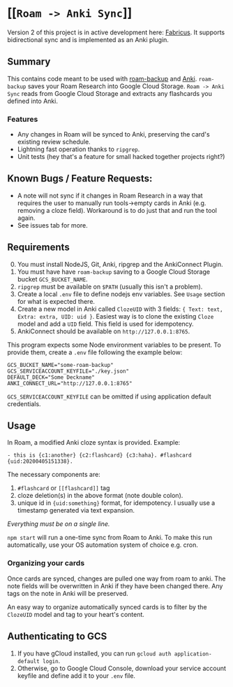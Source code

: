 # [[`Roam -> Anki Sync`]]

Version 2 of this project is in active development here: [Fabricus](https://github.com/chronologos/Fabricius).
It supports bidirectional sync and is implemented as an Anki plugin.

## Summary

This contains code meant to be used with [roam-backup](https://github.com/chronologos/roam-backup) and [Anki](https://ankiweb.net/). `roam-backup` saves your Roam Research into Google Cloud Storage. `Roam -> Anki Sync` reads from Google Cloud Storage and extracts any flashcards you defined into Anki.

### Features

- Any changes in Roam will be synced to Anki, preserving the card's existing review schedule.
- Lightning fast operation thanks to `ripgrep`.
- Unit tests (hey that's a feature for small hacked together projects right?)

## Known Bugs / Feature Requests:

- A note will not sync if it changes in Roam Research in a way that requires the user to manually run tools->empty cards in Anki (e.g. removing a cloze field). Workaround is to do just that and run the tool again.
- See issues tab for more.

## Requirements

0. You must install NodeJS, Git, Anki, ripgrep and the AnkiConnect Plugin.
1. You must have have `roam-backup` saving to a Google Cloud Storage bucket `GCS_BUCKET_NAME`.
2. `ripgrep` must be available on `$PATH` (usually this isn't a problem).
3. Create a local `.env` file to define nodejs env variables. See `Usage` section for what is expected there.
4. Create a new model in Anki called `ClozeUID` with 3 fields: `{ Text: text, Extra: extra, UID: uid }`. Easiest way is to clone the existing `Cloze` model and add a `UID` field. This field is used for idempotency.
5. AnkiConnect should be available on `http://127.0.0.1:8765`.

This program expects some Node environment variables to be present. To provide them, create a `.env` file following the example below:

```
GCS_BUCKET_NAME="some-roam-backup"
GCS_SERVICEACCOUNT_KEYFILE="./key.json"
DEFAULT_DECK="Some Deckname"
ANKI_CONNECT_URL="http://127.0.0.1:8765"
```

`GCS_SERVICEACCOUNT_KEYFILE` can be omitted if using application default credentials.

## Usage

In Roam, a modified Anki cloze syntax is provided. Example:

```
- this is {c1:another} {c2:flashcard} {c3:haha}. #flashcard {uid:20200405151338}.
```

The necessary components are:

1. `#flashcard` or `[[flashcard]]` tag
2. cloze deletion(s) in the above format (note double colon).
3. unique id in `{uid:something}` format, for idempotency. I usually use a timestamp generated via text expansion.

_Everything must be on a single line._

`npm start` will run a one-time sync from Roam to Anki. To make this run automatically, use your OS automation system of choice e.g. cron.

### Organizing your cards

Once cards are synced, changes are pulled one way from roam to anki. The note fields will be overwritten in Anki if they have been changed there. Any tags on the note in Anki will be preserved.

An easy way to organize automatically synced cards is to filter by the `ClozeUID` model and tag to your heart's content.

## Authenticating to GCS

1. If you have gCloud installed, you can run `gcloud auth application-default login`.
2. Otherwise, go to Google Cloud Console, download your service account keyfile and define add it to your `.env` file.
